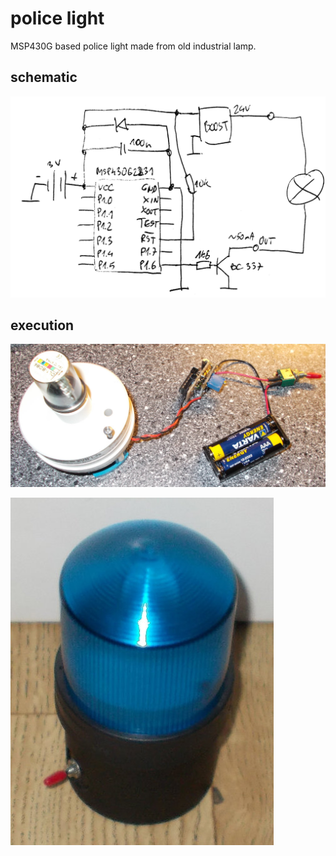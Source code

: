 # police light
MSP430G based police light made from old industrial lamp.

## schematic
![schematic](/doc/schema.png)

## execution
![guts](/doc/guts.jpg)

![final](/doc/final_execution.jpg)

